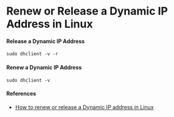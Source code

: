 # Renew or Release a Dynamic IP Address in Linux

#### Release a Dynamic IP Address

    sudo dhclient -v -r

#### Renew a Dynamic IP Address

    sudo dhclient -v

#### References
* [How to renew or release a Dynamic IP address in Linux](http://www.computerhope.com/issues/ch001078.htm)
